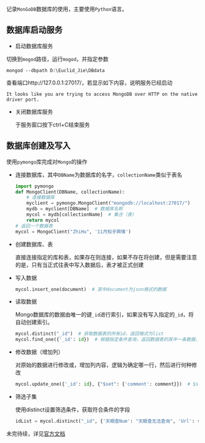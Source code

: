 记录`MonGoDB`数据库的使用，主要使用`Python`语言。

## 数据库启动服务

- 启动数据库服务

切换到`mogod`路径，运行`mogod`，并指定参数

```shell
mongod --dbpath D:\Euclid_Jie\DBdata
```

查看端口http://127.0.0.1:27017/，若显示如下内容，说明服务已经启动

```
It looks like you are trying to access MongoDB over HTTP on the native driver port.
```

- 关闭数据库服务

  于服务窗口按下ctrl+C结束服务

## 数据库创建及写入

使用`pymongo`库完成对`Mongo`的操作

- 连接数据库，其中`DBName`为数据库的名字，`collectionName`类似于表名

  ```python
  import pymongo
  def MongoClient(DBName, collectionName):
      # 连接数据库
      myclient = pymongo.MongoClient("mongodb://localhost:27017/")
      mydb = myclient[DBName]  # 数据库名称
      mycol = mydb[collectionName]  # 集合（表）
      return mycol
  # 返回一个数据表
  mycol = MongoClient("ZhiHu", '11月知乎舆情')
  ```

- 创建数据库、表

  直接连接指定的库和表，如果存在则连接，如果不存在将创建，但是需要注意的是，只有当正式往表中写入数据后，表才被正式创建

- 写入数据

  ```python
  mycol.insert_one(document)  # 其中document为json格式的数据
  ```

- 读取数据

  Mongo数据库的数据由唯一的键`_id`进行索引，如果没有写入指定的`_id`，将自动创建索引。

  ```python
  mycol.distinct("_id")  # 获取数据表的所有id，返回格式为list
  mycol.find_one({'_id': id})  # 根据指定条件查询，返回数据表的其中一条数据，格式为json
  ```

- 修改数据（增加列）

  对原始的数据进行修改或，增加列内容，逻辑为确定哪一行，然后进行何种修改

  ```python
  mycol.update_one({'_id': id}, {"$set": {'comment': comment}})  # $set为一种更新方法
  ```


- 筛选子集

  使用distinct设置筛选条件，获取符合条件的字段

  ```python
  idList = mycol.distinct("_id", {'天眼查Num': "天眼查无法查询", 'Url': {'$exists': False}})
  ```

未完待续，详见[官方文档](https://www.mongodb.com/docs/manual/tutorial/)
